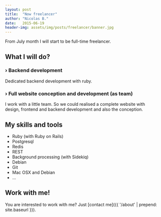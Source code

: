 ```yaml
---
layout: post
title:  "Now freelancer"
author: "Nicolas B."
date:   2015-06-19
header-img: assets/img/posts/freelancer/banner.jpg
---
```


From July month I will start to be full-time freelancer.

## What I will do?

### › Backend development

Dedicated backend development with ruby.

### › Full website conception and development (as team)

I work with a little team. So we could realised a complete website with design,
frontend and backend development and also the conception.


## My skills and tools

* Ruby (with Ruby on Rails)
* Postgresql
* Redis
* REST
* Background processing (with Sidekiq)
* Debian
* Git
* Mac OSX and Debian
* ...


## Work with me!

You are interested to work with me? Just [contact me]({{ '/about' | prepend: site.baseurl }}).
